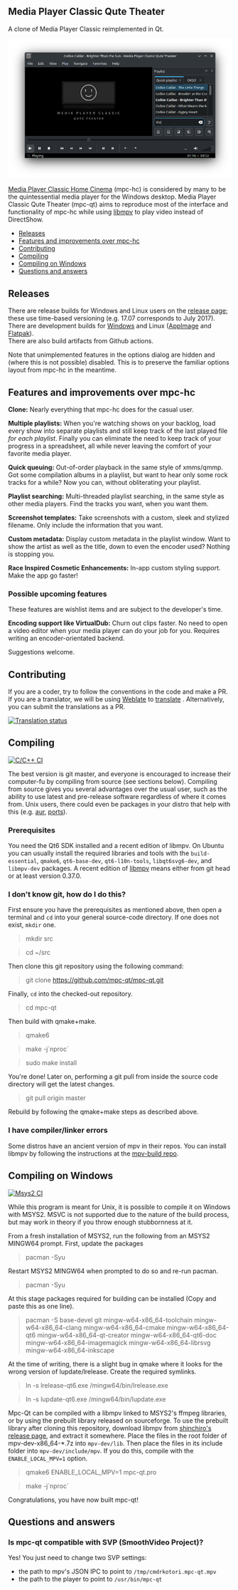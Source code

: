 ## Media Player Classic Qute Theater

A clone of Media Player Classic reimplemented in Qt.

![screenshot]

[Media Player Classic Home Cinema][mpc-hc] (mpc-hc) is considered by many to
be the quintessential media player for the Windows desktop.  Media Player
Classic Qute Theater (mpc-qt) aims to reproduce most of the interface and
functionality of mpc-hc while using [libmpv] to play video instead of
DirectShow.

* [Releases](#releases)
* [Features and improvements over mpc-hc](#features-and-improvements-over-mpc-hc)
* [Contributing](#contributing)
* [Compiling](#compiling)
* [Compiling on Windows](#compiling-on-windows)
* [Questions and answers](#questions-and-answers)

## Releases

There are release builds for Windows and Linux users on the [release page]; these use time-based
versioning (e.g. 17.07 corresponds to July 2017).  
There are development builds for [Windows] and Linux ([AppImage] and [Flatpak]).  
There are also build artifacts from Github actions.

Note that unimplemented features in the options dialog are hidden and (where
this is not possible) disabled.  This is to preserve the familiar options layout
from mpc-hc in the meantime.


## Features and improvements over mpc-hc

**Clone:** Nearly everything that mpc-hc does for the casual user.

**Multiple playlists:**  When you're watching shows on your backlog, load
every show into separate playlists and still keep track of the last played
file *for each playlist*.  Finally you can eliminate the need to keep track of
your progress in a spreadsheet, all while never leaving the comfort of your
favorite media player.

**Quick queuing:**  Out-of-order playback in the same style of xmms/qmmp.
Got some compilation albums in a playlist, but want to hear only some rock
tracks for a while?  Now you can, without obliterating your playlist.

**Playlist searching:**  Multi-threaded playlist searching, in the same style
as other media players.  Find the tracks you want, when you want them.

**Screenshot templates:**  Take screenshots with a custom, sleek and stylized
filename.  Only include the information that you want.

**Custom metadata:**  Display custom metadata in the playlist window.  Want to
show the artist as well as the title, down to even the encoder used?  Nothing
is stopping you.

**Race Inspired Cosmetic Enhancements:**  In-app custom styling support.  Make
the app go faster!

### Possible upcoming features

These features are wishlist items and are subject to the developer's time.

**Encoding support like VirtualDub:**  Churn out clips faster.  No need to
open a video editor when your media player can do your job for you.  Requires
writing an encoder-orientated backend.

Suggestions welcome.

## Contributing

If you are a coder, try to follow the conventions in the code and make a PR.
If you are a translator, we will be using [Weblate] to [translate][Translating]
.
Alternatively, you can submit the translations as a PR.

[![Translation status]][Weblate]

## Compiling

[![C/C++ CI]][C/C++ CI link]

The best version is git master, and everyone is encouraged to increase their
computer-fu by compiling from source (see sections below).  Compiling from
source gives you several advantages over the usual user, such as the ability to
use latest and pre-release software regardless of where it comes from.  Unix
users, there could even be packages in your distro that help with this (e.g.
[aur], [ports]).

### Prerequisites

You need the Qt6 SDK installed and a recent edition of libmpv.  On Ubuntu you
can usually install the required libraries and tools with the
`build-essential`, `qmake6`, `qt6-base-dev`, `qt6-l10n-tools`, `libqt6svg6-dev`,
and `libmpv-dev` packages.  A recent edition of [libmpv] means either from git
head or at least version 0.37.0.

### I don't know git, how do I do this?

First ensure you have the prerequisites as mentioned above, then open a terminal
and `cd` into your general source-code directory. If one does not exist,
`mkdir` one.

>mkdir src

>cd ~/src

Then clone this git repository using the following command:

>git clone https://github.com/mpc-qt/mpc-qt.git

Finally, `cd` into the checked-out repository.

>cd mpc-qt

Then build with qmake+make.

>qmake6

>make -j\`nproc\`

>sudo make install

You're done!  Later on, performing a git pull from inside the source code
directory will get the latest changes.

>git pull origin master

Rebuild by following the qmake+make steps as described above.

### I have compiler/linker errors

Some distros have an ancient version of mpv in their repos.  You can install
libmpv by following the instructions at the [mpv-build repo].

## Compiling on Windows

[![Msys2 CI]][Msys2 CI link]

While this program is meant for Unix, it is possible to compile it on Windows
with MSYS2.  MSVC is not supported due to the nature of the build process, but
may work in theory if you throw enough stubbornness at it.

From a fresh installation of MSYS2, run the following from an MSYS2 MINGW64
prompt.  First, update the packages

>pacman -Syu

Restart MSYS2 MINGW64 when prompted to do so and re-run pacman.

>pacman -Syu

At this stage packages required for building can be installed (Copy and paste
this as one line).

>pacman -S base-devel git mingw-w64-x86_64-toolchain mingw-w64-x86_64-clang
>mingw-w64-x86_64-cmake mingw-w64-x86_64-qt6 mingw-w64-x86_64-qt-creator
>mingw-w64-x86_64-qt6-doc mingw-w64-x86_64-imagemagick mingw-w64-x86_64-librsvg
>mingw-w64-x86_64-inkscape

At the time of writing, there is a slight bug in qmake where it looks for the wrong
version of lupdate/lrelease.  Create the required symlinks.

>ln -s lrelease-qt6.exe /mingw64/bin/lrelease.exe

>ln -s lupdate-qt6.exe /mingw64/bin/lupdate.exe

Mpc-Qt can be compiled with a libmpv linked to MSYS2's ffmpeg libraries, or by
using the prebuilt library released on sourceforge.  To use the prebuilt
library after cloning this repository, download libmpv from [shinchiro's
release page], and extract it somewhere.  Place the files in the root folder
of mpv-dev-x86_64-*.7z into `mpv-dev/lib`. Then place the files in its include
folder into `mpv-dev/include/mpv`.  If you do this, compile with the
`ENABLE_LOCAL_MPV=1` option.

>qmake6 ENABLE_LOCAL_MPV=1 mpc-qt.pro

>make -j\`nproc\`

Congratulations, you have now built mpc-qt!

## Questions and answers
### Is mpc-qt compatible with SVP (SmoothVideo Project)?
Yes! You just need to change two SVP settings:
- the path to mpv's JSON IPC to point to `/tmp/cmdrkotori.mpc-qt.mpv`
- the path to the player to point to `/usr/bin/mpc-qt`

[screenshot]:https://raw.githubusercontent.com/mpc-qt/mpc-qt-screenshots/refs/heads/master/Screenshot_20241109_190909.png
[mpc-hc]:https://mpc-hc.org/
[libmpv]:https://github.com/mpv-player/mpv
[release page]:https://github.com/mpc-qt/mpc-qt/releases
[Windows]:https://github.com/mpc-qt/dev-builds/releases/download/continuous/mpc-qt-continuous-win-x86_64.zip
[AppImage]:https://github.com/mpc-qt/dev-builds/releases/download/continuous/mpc-qt-continuous-linux-x86_64.AppImage
[Flatpak]:https://github.com/mpc-qt/dev-builds/releases/download/continuous/mpc-qt-continuous-linux-x86_64.flatpak
[weblate]:https://hosted.weblate.org/engage/mpc-qt/
[Translating]:https://github.com/mpc-qt/mpc-qt/wiki/Translating
[Translation status]:https://hosted.weblate.org/widgets/mpc-qt/-/svg-badge.svg
[C/C++ CI]:https://github.com/mpc-qt/mpc-qt/actions/workflows/linux.yml/badge.svg
[C/C++ CI link]:https://github.com/mpc-qt/mpc-qt/actions/workflows/linux.yml
[Msys2 CI]:https://github.com/mpc-qt/mpc-qt/actions/workflows/windows-msys2.yml/badge.svg
[Msys2 CI link]:https://github.com/mpc-qt/mpc-qt/actions/workflows/windows-msys2.yml
[aur]:https://aur.archlinux.org/packages/mpc-qt-git/
[ports]:https://www.freshports.org/multimedia/mpc-qt
[mpv-build repo]:https://github.com/mpv-player/mpv-build
[shinchiro's release page]:https://sourceforge.net/projects/mpv-player-windows/files/libmpv/
[MSYS2 edition of Qt Creator]:https://wiki.qt.io/MSYS2
